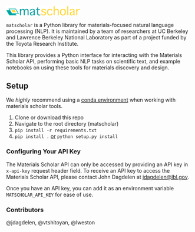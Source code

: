 <img src="docs/matscholar_logo.png" alt="matscholar logo" width="200px">

`matscholar` is a Python library for materials-focused natural language processing (NLP). It is maintained by a team of researchers at UC Berkeley and Lawrence Berkeley National Laboratory as part of a project funded by the Toyota Research Institute.

This library provides a Python interface for interacting with the Materials Scholar API, performing basic NLP tasks on scientific text, and example notebooks on using these tools for materials discovery and design.


## Setup

We *highly* recommend using a [conda environment](https://conda.io/docs/user-guide/tasks/manage-environments.html) when working with materials scholar tools.

1. Clone or download this repo
2. Navigate to the root directory (matscholar)
3. `pip install -r requirements.txt`
4. `pip install .` [or](https://stackoverflow.com/questions/15724093/difference-between-python-setup-py-install-and-pip-install) `python setup.py install`


### Configuring Your API Key
The Materials Scholar API can only be accessed by providing an API key in `x-api-key` request header field. 
To receive an API key to access the Materials Scholar API, please contact John Dagdelen at jdagdelen@lbl.gov.

Once you have an API key, you can add it as an environment variable `MATSCHOLAR_API_KEY` for ease of use. 

### Contributors
@jdagdelen, @vtshitoyan, @lweston


